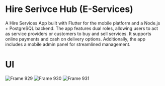 # Hire Serivce Hub (E-Services)

A Hire Services App built with Flutter for the mobile platform and a Node.js + PostgreSQL backend. The app features dual roles, allowing users to act as service providers or customers to buy and sell services. It supports online payments and cash on delivery options. Additionally, the app includes a mobile admin panel for streamlined management.

# UI

![Frame 929](https://github.com/user-attachments/assets/41b1f201-0df6-4f86-8d9f-7c2914dad08e)
![Frame 930](https://github.com/user-attachments/assets/a17529f7-025e-4d17-8e54-317af641fff1)
![Frame 931](https://github.com/user-attachments/assets/6f721d8f-47e8-4269-9722-234d14b95086)


